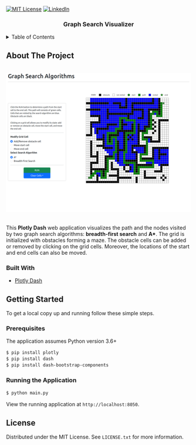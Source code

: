 [![MIT License][license-shield]][license-url]
[![LinkedIn][linkedin-shield]][linkedin-url]

<div align="center">
    <h3 align="center">Graph Search Visualizer</h3>
</div>

<details>
  <summary>Table of Contents</summary>
  <ol>
    <li>
      <a href="#about-the-project">About The Project</a>
      <ul>
        <li><a href="#built-with">Built With</a></li>
      </ul>
    </li>
    <li>
      <a href="#getting-started">Getting Started</a>
      <ul>
        <li><a href="#prerequisites">Prerequisites</a></li>
        <li><a href="#running-the-application">Running the Application</a></li>
      </ul>
    </li>
    <li><a href="#license">License</a></li>
  </ol>
</details>

## About The Project

<br/>
<div align="center">
    <img src="img/graph-search.png" width="700">
</div>
<br/>

This __Plotly Dash__ web application visualizes the path and the nodes visited by two graph search algorithms:
__breadth-first search__ and __A*__. The grid is initialized with obstacles forming a maze. The obstacle cells can be
added or removed by clicking on the grid cells. Moreover, the locations of the start and end cells can also be moved.

### Built With

* [Plotly Dash][dash-url]

## Getting Started

To get a local copy up and running follow these simple steps.

### Prerequisites

The application assumes Python version 3.6+

```bash
$ pip install plotly
$ pip install dash
$ pip install dash-bootstrap-components 
```

### Running the Application

```bash
$ python main.py
```

View the running application at `http://localhost:8050`.

## License

Distributed under the MIT License. See `LICENSE.txt` for more information.

<!-- MARKDOWN LINKS & IMAGES -->
<!-- https://www.markdownguide.org/basic-syntax/#reference-style-links -->

[license-url]: LICENSE.txt

[linkedin-url]: https://www.linkedin.com/in/faerlin-pulido/

[dash-url]: https://dash.plotly.com

[license-shield]: https://img.shields.io/github/license/othneildrew/Best-README-Template.svg?style=for-the-badge

[linkedin-shield]: https://img.shields.io/badge/-LinkedIn-black.svg?style=for-the-badge&logo=linkedin&colorB=555